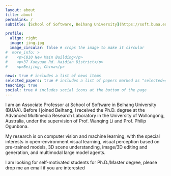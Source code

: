 ```yaml
---
layout: about
title: about
permalink: /
subtitle: [School of Software, Beihang University](https://soft.buaa.edu.cn/), C810 New Main Building, 37 Xueyuan Rd, Haidian District, Beijing, China

profile:
  align: right
  image: jing.jpg
  image_circular: false # crops the image to make it circular
#  more_info: >
#    <p>C810 New Main Building</p>
#    <p>37 Xueyuan Rd. Haidian District</p>
#    <p>Beijing, China</p>

news: true # includes a list of news items
selected_papers: true # includes a list of papers marked as "selected={true}"
teaching: true
social: true # includes social icons at the bottom of the page
---
```


I am an Associate Professor at School of Software in Beihang University (BUAA). Before I joined Beihang, I received the Ph.D. degree at the Advanced Multimedia Research Laboratory in the University of Wollongong, Australia, under the supervision of Prof. Wanqing Li and Prof. Philip Ogunbona.

My research is on computer vision and machine learning, with the special interests in open-environment visual learning, visual perception based on pre-trained models, 3D scene understanding, image/3D editing and generation, and multimodal large model agents.

I am looking for self-motivated students for Ph.D./Master degree, please drop me an email if you are interested
